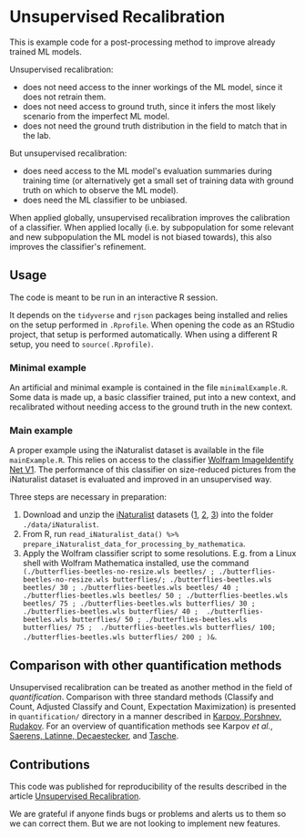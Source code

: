 # Unsupervised Recalibration

This is example code for a post-processing method to improve already trained ML models. 

Unsupervised recalibration:

* does not need access to the inner workings of the ML model, since it does not retrain them.
* does not need access to ground truth, since it infers the most likely scenario from the imperfect ML model.
* does not need the ground truth distribution in the field to match that in the lab.

But unsupervised recalibration:

* does need access to the ML model's evaluation summaries during training time (or alternatively get a small set of training data with ground truth on which to observe the ML model).
* does need the ML classifier to be unbiased.

When applied globally, unsupervised recalibration improves the calibration of a classifier. When applied locally (i.e. by subpopulation for some relevant and new subpopulation the ML model is not biased towards), this also improves the classifier's refinement.

## Usage

The code is meant to be run in an interactive R session.

It depends on the `tidyverse` and `rjson` packages being installed and relies on the setup performed in `.Rprofile`. When opening the code as an RStudio project, that setup is performed automatically. When using a different R setup, you need to `source(.Rprofile)`.

### Minimal example

An artificial and minimal example is contained in the file `minimalExample.R`. Some data is made up, a basic classifier trained, put into a new context, and recalibrated without needing access to the ground truth in the new context.

### Main example

A proper example using the iNaturalist dataset is available in the file `mainExample.R`. 
This relies on access to the classifier 
[Wolfram ImageIdentify Net V1](https://resources.wolframcloud.com/NeuralNetRepository/resources/Wolfram-ImageIdentify-Net-V1). 
The performance of this classifier on size-reduced pictures from the iNaturalist dataset is evaluated and improved in an unsupervised way.

Three steps are necessary in preparation:

1. Download and unzip the [iNaturalist](https://github.com/visipedia/inat_comp) datasets
([1](http://www.vision.caltech.edu/~gvanhorn/datasets/inaturalist/fgvc5_competition/categories.json.tar.gz),
[2](https://storage.googleapis.com/inat_data_2018_us/train2018.json.tar.gz),
[3](https://storage.googleapis.com/inat_data_2018_us/train_val2018.tar.gz))
into the folder `./data/iNaturalist`.
2. From R, run ```read_iNaturalist_data() %>% prepare_iNaturalist_data_for_processing_by_mathematica```.
3. Apply the Wolfram classifier script to some resolutions. E.g. from a Linux shell with Wolfram Mathematica installed, use the command ``` (./butterflies-beetles-no-resize.wls beetles/ ; ./butterflies-beetles-no-resize.wls butterflies/; ./butterflies-beetles.wls beetles/ 30 ; ./butterflies-beetles.wls beetles/ 40 ;  ./butterflies-beetles.wls beetles/ 50 ; ./butterflies-beetles.wls beetles/ 75 ; ./butterflies-beetles.wls butterflies/ 30 ; ./butterflies-beetles.wls butterflies/ 40 ;  ./butterflies-beetles.wls butterflies/ 50 ; ./butterflies-beetles.wls butterflies/ 75 ;  ./butterflies-beetles.wls butterflies/ 100; ./butterflies-beetles.wls butterflies/ 200 ; )&```.

## Comparison with other quantification methods

Unsupervised recalibration can be treated as another method in the field of _quantification_. Comparison with three standard methods (Classify and Count, Adjusted Classify and Count, Expectation Maximization) is presented in `quantification/` directory in a manner described in [Karpov, Porshnev, Rudakov](https://doi.org/10.18653/v1%2FS16-1025). For an overview of quantification methods see Karpov _et al._, [Saerens, Latinne, Decaestecker](https://pubmed.ncbi.nlm.nih.gov/11747533/), and [Tasche](https://arxiv.org/abs/1701.05512). 

## Contributions

This code was published for reproducibility of the results described in the article [Unsupervised Recalibration](https://arxiv.org/abs/1908.09157).

We are grateful if anyone finds bugs or problems and alerts us to them so we can correct them. But we are not looking to implement new features.
